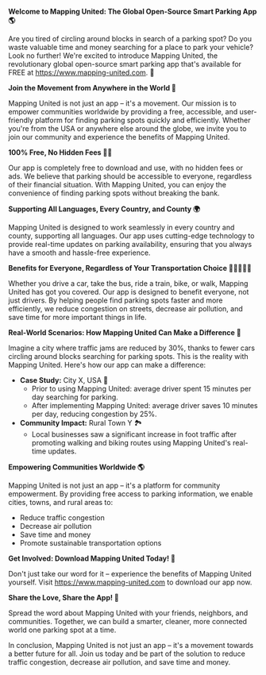 **Welcome to Mapping United: The Global Open-Source Smart Parking App 🌎**

Are you tired of circling around blocks in search of a parking spot? Do you waste valuable time and money searching for a place to park your vehicle? Look no further! We're excited to introduce Mapping United, the revolutionary global open-source smart parking app that's available for FREE at https://www.mapping-united.com. 🚀

**Join the Movement from Anywhere in the World 👥**

Mapping United is not just an app – it's a movement. Our mission is to empower communities worldwide by providing a free, accessible, and user-friendly platform for finding parking spots quickly and efficiently. Whether you're from the USA or anywhere else around the globe, we invite you to join our community and experience the benefits of Mapping United.

**100% Free, No Hidden Fees 🙅‍♂️**

Our app is completely free to download and use, with no hidden fees or ads. We believe that parking should be accessible to everyone, regardless of their financial situation. With Mapping United, you can enjoy the convenience of finding parking spots without breaking the bank.

**Supporting All Languages, Every Country, and County 🌍**

Mapping United is designed to work seamlessly in every country and county, supporting all languages. Our app uses cutting-edge technology to provide real-time updates on parking availability, ensuring that you always have a smooth and hassle-free experience.

**Benefits for Everyone, Regardless of Your Transportation Choice 🚗🚌🚂🏃‍♂️**

Whether you drive a car, take the bus, ride a train, bike, or walk, Mapping United has got you covered. Our app is designed to benefit everyone, not just drivers. By helping people find parking spots faster and more efficiently, we reduce congestion on streets, decrease air pollution, and save time for more important things in life.

**Real-World Scenarios: How Mapping United Can Make a Difference 🌆**

Imagine a city where traffic jams are reduced by 30%, thanks to fewer cars circling around blocks searching for parking spots. This is the reality with Mapping United. Here's how our app can make a difference:

*   **Case Study:** City X, USA 📍
    *   Prior to using Mapping United: average driver spent 15 minutes per day searching for parking.
    *   After implementing Mapping United: average driver saves 10 minutes per day, reducing congestion by 25%.
*   **Community Impact:** Rural Town Y 🏞️
    *   Local businesses saw a significant increase in foot traffic after promoting walking and biking routes using Mapping United's real-time updates.

**Empowering Communities Worldwide 🌎**

Mapping United is not just an app – it's a platform for community empowerment. By providing free access to parking information, we enable cities, towns, and rural areas to:

*   Reduce traffic congestion
*   Decrease air pollution
*   Save time and money
*   Promote sustainable transportation options

**Get Involved: Download Mapping United Today! 📲**

Don't just take our word for it – experience the benefits of Mapping United yourself. Visit https://www.mapping-united.com to download our app now.

**Share the Love, Share the App! 🤩**

Spread the word about Mapping United with your friends, neighbors, and communities. Together, we can build a smarter, cleaner, more connected world one parking spot at a time.

In conclusion, Mapping United is not just an app – it's a movement towards a better future for all. Join us today and be part of the solution to reduce traffic congestion, decrease air pollution, and save time and money.